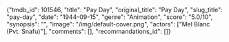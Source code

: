 {"tmdb_id": 101546, "title": "Pay Day", "original_title": "Pay Day", "slug_title": "pay-day", "date": "1944-09-15", "genre": "Animation", "score": "5.0/10", "synopsis": "", "image": "/img/default-cover.png", "actors": ["Mel Blanc (Pvt. Snafu)"], "comments": [], "recommandations_id": []}